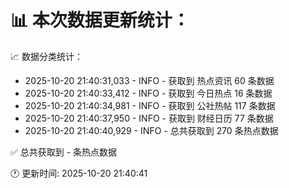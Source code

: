 📊 本次数据更新统计：
==========================

📈 数据分类统计：
- 2025-10-20 21:40:31,033 - INFO - 获取到 热点资讯 60 条数据
- 2025-10-20 21:40:33,412 - INFO - 获取到 今日热点 16 条数据
- 2025-10-20 21:40:34,981 - INFO - 获取到 公社热帖 117 条数据
- 2025-10-20 21:40:37,950 - INFO - 获取到 财经日历 77 条数据
- 2025-10-20 21:40:40,929 - INFO - 总共获取到 270 条热点数据

✅ 总共获取到 - 条热点数据

🕐 更新时间: 2025-10-20 21:40:41
